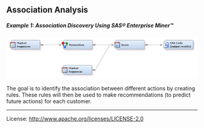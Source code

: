 ## Association Analysis

##### Example 1: Association Discovery Using SAS&reg; Enterprise Miner&trade;

![alt text](../README_imgs/AssociationDiscovery.png "Association Discovery")

The goal is to identify the association between different actions by creating rules. These 
rules will then be used to make recommendations (to predict future actions) for each customer.

***

License: <http://www.apache.org/licenses/LICENSE-2.0>
